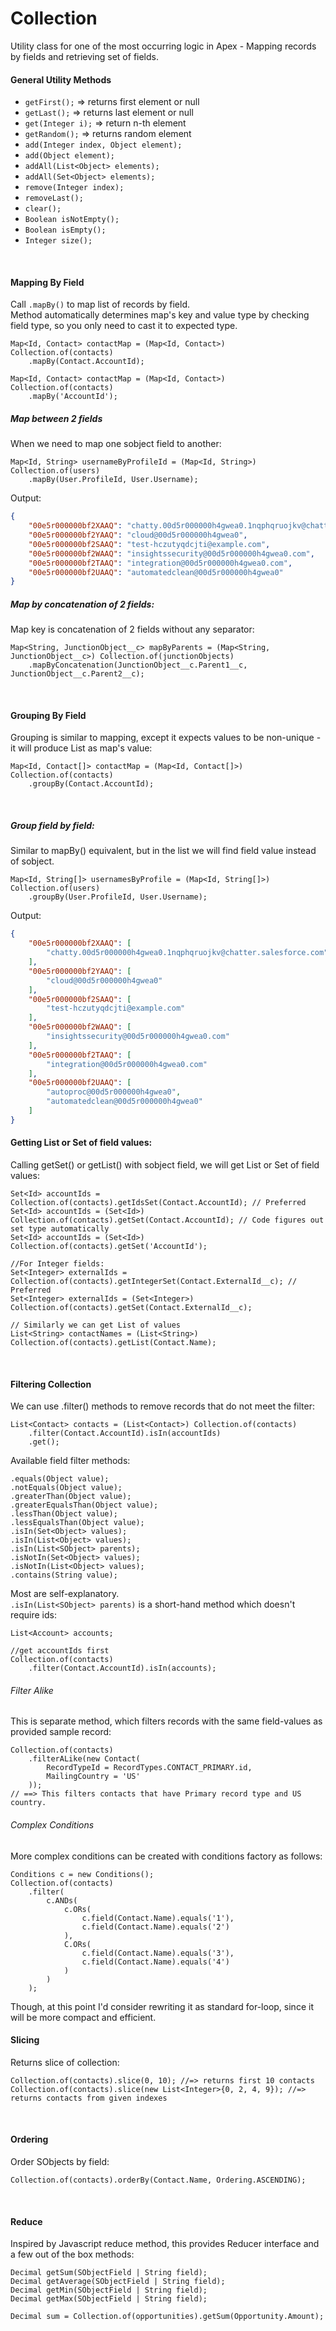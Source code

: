 # Collection

Utility class for one of the most occurring logic in Apex - Mapping records by fields
and retrieving set of fields.

#### General Utility Methods

* `getFirst();` => returns first element or null
* `getLast();` =>  returns last element or null
* `get(Integer i);` => return n-th element
* `getRandom();` => returns random element
* `add(Integer index, Object element);`
* `add(Object element);`
* `addAll(List<Object> elements);`
* `addAll(Set<Object> elements);`
* `remove(Integer index);`
* `removeLast();`
* `clear();`
* `Boolean isNotEmpty();`
* `Boolean isEmpty();`
* `Integer size();`

<br/>

#### Mapping By Field

Call `.mapBy()` to map list of records by field.  
Method automatically determines map's key and value type by checking field type, so you only need to cast it to expected type.

```apex
Map<Id, Contact> contactMap = (Map<Id, Contact>) Collection.of(contacts)
    .mapBy(Contact.AccountId);

Map<Id, Contact> contactMap = (Map<Id, Contact>) Collection.of(contacts)
    .mapBy('AccountId');
```

##### Map between 2 fields

When we need to map one sobject field to another:

```apex
Map<Id, String> usernameByProfileId = (Map<Id, String>) Collection.of(users)
    .mapBy(User.ProfileId, User.Username);
```

Output:

```json
{
    "00e5r000000bf2XAAQ": "chatty.00d5r000000h4gwea0.1nqphqruojkv@chatter.salesforce.com",
    "00e5r000000bf2YAAQ": "cloud@00d5r000000h4gwea0",
    "00e5r000000bf2SAAQ": "test-hczutyqdcjti@example.com",
    "00e5r000000bf2WAAQ": "insightssecurity@00d5r000000h4gwea0.com",
    "00e5r000000bf2TAAQ": "integration@00d5r000000h4gwea0.com",
    "00e5r000000bf2UAAQ": "automatedclean@00d5r000000h4gwea0"
}
```

##### Map by concatenation of 2 fields:

Map key is concatenation of 2 fields without any separator:

```apex
Map<String, JunctionObject__c> mapByParents = (Map<String, JunctionObject__c>) Collection.of(junctionObjects)
    .mapByConcatenation(JunctionObject__c.Parent1__c, JunctionObject__c.Parent2__c);
```

<br/>

#### Grouping By Field

Grouping is similar to mapping, except it expects values to be non-unique - it will produce List as map's value:

```apex
Map<Id, Contact[]> contactMap = (Map<Id, Contact[]>) Collection.of(contacts)
    .groupBy(Contact.AccountId);
```

<br/>

##### Group field by field:

Similar to mapBy() equivalent, but in the list we will find field value instead of sobject.

```apex
Map<Id, String[]> usernamesByProfile = (Map<Id, String[]>) Collection.of(users)
    .groupBy(User.ProfileId, User.Username);
```

Output:

```json
{
    "00e5r000000bf2XAAQ": [
        "chatty.00d5r000000h4gwea0.1nqphqruojkv@chatter.salesforce.com"
    ],
    "00e5r000000bf2YAAQ": [
        "cloud@00d5r000000h4gwea0"
    ],
    "00e5r000000bf2SAAQ": [
        "test-hczutyqdcjti@example.com"
    ],
    "00e5r000000bf2WAAQ": [
        "insightssecurity@00d5r000000h4gwea0.com"
    ],
    "00e5r000000bf2TAAQ": [
        "integration@00d5r000000h4gwea0.com"
    ],
    "00e5r000000bf2UAAQ": [
        "autoproc@00d5r000000h4gwea0",
        "automatedclean@00d5r000000h4gwea0"
    ]
}
```

#### Getting List or Set of field values:

Calling getSet() or getList() with sobject field, we will get List or Set of field values:

```apex
Set<Id> accountIds = Collection.of(contacts).getIdsSet(Contact.AccountId); // Preferred
Set<Id> accountIds = (Set<Id>) Collection.of(contacts).getSet(Contact.AccountId); // Code figures out set type automatically
Set<Id> accountIds = (Set<Id>) Collection.of(contacts).getSet('AccountId');

//For Integer fields:
Set<Integer> externalIds = Collection.of(contacts).getIntegerSet(Contact.ExternalId__c); // Preferred
Set<Integer> externalIds = (Set<Integer>) Collection.of(contacts).getSet(Contact.ExternalId__c);

// Similarly we can get List of values
List<String> contactNames = (List<String>) Collection.of(contacts).getList(Contact.Name);

```

<br/>

#### Filtering Collection

We can use .filter() methods to remove records that do not meet the filter:

```apex
List<Contact> contacts = (List<Contact>) Collection.of(contacts)
    .filter(Contact.AccountId).isIn(accountIds)
    .get();
```

Available field filter methods:

```apex
.equals(Object value);
.notEquals(Object value);
.greaterThan(Object value);
.greaterEqualsThan(Object value);
.lessThan(Object value);
.lessEqualsThan(Object value);
.isIn(Set<Object> values);
.isIn(List<Object> values);
.isIn(List<SObject> parents);
.isNotIn(Set<Object> values);
.isNotIn(List<Object> values);
.contains(String value);
```

Most are self-explanatory.  
`.isIn(List<SObject> parents)` is a short-hand method which doesn't require ids:

```apex
List<Account> accounts;

//get accountIds first
Collection.of(contacts)
    .filter(Contact.AccountId).isIn(accounts);
```

###### Filter Alike

This is separate method, which filters records with the same field-values as provided sample record:

```apex
Collection.of(contacts)
    .filterALike(new Contact(
        RecordTypeId = RecordTypes.CONTACT_PRIMARY.id,
        MailingCountry = 'US'
    ));
// ==> This filters contacts that have Primary record type and US country.
```

###### Complex Conditions

More complex conditions can be created with conditions factory as follows:

```apex
Conditions c = new Conditions();
Collection.of(contacts)
    .filter(
        c.ANDs(
            c.ORs(
                c.field(Contact.Name).equals('1'),
                c.field(Contact.Name).equals('2')
            ),
            C.ORs(
                c.field(Contact.Name).equals('3'),
                c.field(Contact.Name).equals('4')
            )
        )
    );
```

Though, at this point I'd consider rewriting it as standard for-loop, since it will be more compact and efficient.

#### Slicing

Returns slice of collection:

```apex
Collection.of(contacts).slice(0, 10); //=> returns first 10 contacts  
Collection.of(contacts).slice(new List<Integer>{0, 2, 4, 9}); //=> returns contacts from given indexes  
```

<br/>

#### Ordering

Order SObjects by field:

```apex
Collection.of(contacts).orderBy(Contact.Name, Ordering.ASCENDING);
```

<br/>

#### Reduce

Inspired by Javascript reduce method, this provides Reducer interface and a few out of the box methods:

```apex
Decimal getSum(SObjectField | String field);
Decimal getAverage(SObjectField | String field);
Decimal getMin(SObjectField | String field);
Decimal getMax(SObjectField | String field);

Decimal sum = Collection.of(opportunities).getSum(Opportunity.Amount);
```

